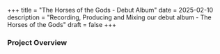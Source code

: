 +++
title = "The Horses of the Gods - Debut Album"
date = 2025-02-10
description = "Recording, Producing and Mixing our debut album - The Horses of the Gods"
draft = false
+++

### Project Overview  
